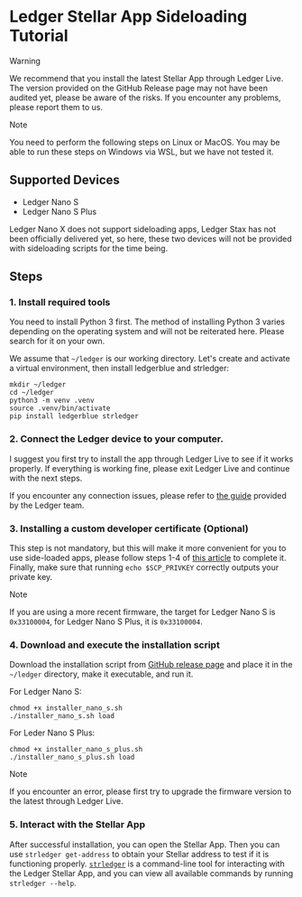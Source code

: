 # Ledger Stellar App Sideloading Tutorial

> [!WARNING]
> We recommend that you install the latest Stellar App through Ledger Live. The version provided on the GitHub Release page may not have been audited yet, please be aware of the risks. If you encounter any problems, please report them to us.

> [!NOTE]
> You need to perform the following steps on Linux or MacOS. You may be able to run these steps on Windows via WSL, but we have not tested it.

## Supported Devices
- Ledger Nano S
- Ledger Nano S Plus

Ledger Nano X does not support sideloading apps, Ledger Stax has not been officially delivered yet, so here, these two devices will not be provided with sideloading scripts for the time being.

## Steps
### 1. Install required tools

You need to install Python 3 first. The method of installing Python 3 varies depending on the operating system and will not be reiterated here. Please search for it on your own.

We assume that `~/ledger` is our working directory. Let's create and activate a virtual environment, then install ledgerblue and strledger:

```shell
mkdir ~/ledger
cd ~/ledger
python3 -m venv .venv
source .venv/bin/activate
pip install ledgerblue strledger
```

### 2. Connect the Ledger device to your computer.

I suggest you first try to install the app through Ledger Live to see if it works properly. If everything is working fine, please exit Ledger Live and continue with the next steps.

If you encounter any connection issues, please refer to [the guide](https://support.ledger.com/hc/en-us/articles/115005165269-Fix-USB-connection-issues-with-Ledger-Live) provided by the Ledger team.

### 3. Installing a custom developer certificate (Optional)

This step is not mandatory, but this will make it more convenient for you to use side-loaded apps, please follow steps 1-4 of [this article](https://developers.ledger.com/docs/device-app/develop/tools#ledgerblue) to complete it. Finally, make sure that running `echo $SCP_PRIVKEY` correctly outputs your private key.

> [!NOTE]
> If you are using a more recent firmware, the target for Ledger Nano S is `0x33100004`, for Ledger Nano S Plus, it is `0x33100004`.

### 4. Download and execute the installation script
Download the installation script from [GitHub release page](https://github.com/lightsail-network/app-stellar/releases) and place it in the `~/ledger` directory, make it executable, and run it.

For Ledger Nano S:
```shell
chmod +x installer_nano_s.sh
./installer_nano_s.sh load
```

For Leder Nano S Plus:
```shell
chmod +x installer_nano_s_plus.sh
./installer_nano_s_plus.sh load
```

> [!NOTE]
> If you encounter an error, please first try to upgrade the firmware version to the latest through Ledger Live.

### 5. Interact with the Stellar App
After successful installation, you can open the Stellar App. Then you can use `strledger get-address` to obtain your Stellar address to test if it is functioning properly. [`strledger`](https://github.com/lightsail-network/strledger) is a command-line tool for interacting with the Ledger Stellar App, and you can view all available commands by running `strledger --help`.